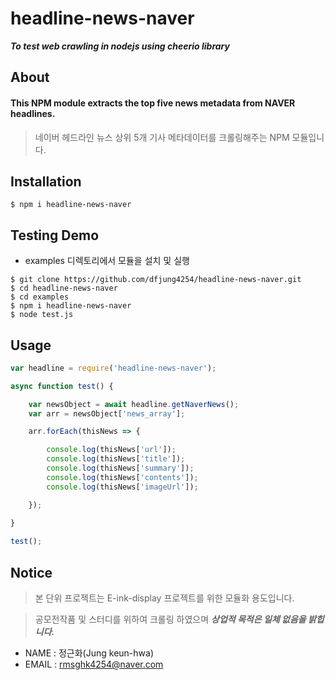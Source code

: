 # headline-news-naver

***To test web crawling in nodejs using cheerio library***





## About

#### This NPM module extracts the top five news metadata from NAVER headlines.

>  네이버 헤드라인 뉴스 상위 5개 기사 메타데이터를 크롤링해주는 NPM 모듈입니다.



## Installation

```
$ npm i headline-news-naver
```



## Testing Demo

- examples 디렉토리에서 모듈을 설치 및 실행 

```
$ git clone https://github.com/dfjung4254/headline-news-naver.git
$ cd headline-news-naver
$ cd examples
$ npm i headline-news-naver
$ node test.js
```





## Usage

```js
var headline = require('headline-news-naver');

async function test() {

    var newsObject = await headline.getNaverNews();
    var arr = newsObject['news_array'];

    arr.forEach(thisNews => {

        console.log(thisNews['url']);
        console.log(thisNews['title']);
        console.log(thisNews['summary']);
        console.log(thisNews['contents']);
        console.log(thisNews['imageUrl']);

    });
    
}

test();

```






## Notice

>  본 단위 프로젝트는 E-ink-display 프로젝트를
> 위한 모듈화 용도입니다.

>  공모전작품 및 스터디를 위하여 크롤링 하였으며
> ***상업적 목적은 일체 없음을 밝힙니다.***

- NAME  : 정근화(Jung keun-hwa)
- EMAIL : rmsghk4254@naver.com



